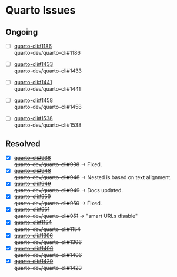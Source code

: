 # Quarto Issues

## Ongoing

- [ ] [quarto-cli#1186](quarto-cli-1186)  
  quarto-dev/quarto-cli#1186
- [ ] [quarto-cli#1433](quarto-cli-1433)  
  quarto-dev/quarto-cli#1433
- [ ] [quarto-cli#1441](quarto-cli-1441)  
  quarto-dev/quarto-cli#1441
- [ ] [quarto-cli#1458](quarto-cli-1458)  
  quarto-dev/quarto-cli#1458
- [ ] [quarto-cli#1538](quarto-cli-1538)  
  quarto-dev/quarto-cli#1538


## Resolved

- [x] ~~[quarto-cli#938](quarto-cli-938)~~  
  ~~quarto-dev/quarto-cli#938~~ -> Fixed.
- [x] ~~[quarto-cli#948](quarto-cli-948)~~  
  ~~quarto-dev/quarto-cli#948~~ -> Nested is based on text alignment.
- [x] ~~[quarto-cli#949](quarto-cli-949)~~  
  ~~quarto-dev/quarto-cli#949~~ -> Docs updated.
- [x] ~~[quarto-cli#950](quarto-cli-950)~~  
  ~~quarto-dev/quarto-cli#950~~ -> Fixed.
- [x] ~~[quarto-cli#951](quarto-cli-951)~~  
  ~~quarto-dev/quarto-cli#951~~ -> "smart URLs disable"
- [x] ~~[quarto-cli#1154](quarto-cli-1154)~~  
  ~~quarto-dev/quarto-cli#1154~~
- [x] ~~[quarto-cli#1306](quarto-cli-1306)~~  
  ~~quarto-dev/quarto-cli#1306~~
- [X] ~~[quarto-cli#1406](quarto-cli-1406)~~  
  ~~quarto-dev/quarto-cli#1406~~
- [x] ~~[quarto-cli#1429](quarto-cli-1429)~~  
  ~~quarto-dev/quarto-cli#1429~~
